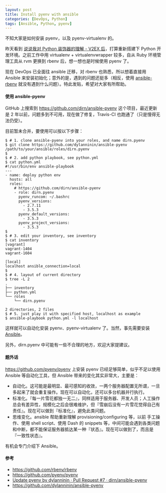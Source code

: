 ```yaml
---
layout: post
title: Install pyenv with ansible
categories: [DevOps, Python]
tags: [Ansible, Python, pyenv]
---
```


不知大家是如何安装 pyenv，以及 pyenv-virtualenv 的。

昨天看到 [说说我对 Python 装饰器的理解 - V2EX 后](https://www.v2ex.com/t/369581)，打算重新搭建下 Python 开发环境。之前工作中用 virtualenv + virtualenvwrapper 较多，自从 Ruby 环境管理工具从 rvm 更换到 rbenv 后，想一想也是时候使用 pyenv 了。

现在 DevOps 已全面往 ansible 迁移，对 rbenv 也熟悉，所以想着直接用 Ansible 来安装初始化；意外的是，遇到的问题还挺多（相反，使用 [ansible-rbenv](https://github.com/zzet/ansible-rbenv-role) 就没有遇到什么问题）。特此发贴，希望对大家有所帮助。

#### 使用 ansible-pyenv

GitHub 上搜索到 https://github.com/dirn/ansible-pyenv 这个项目，最近更新是 2 年以前，问题多到不可用，现在做了修复，Travis-CI 也跑通了（只是慢得无法仍受）。

目前暂未合并，要使用可以按以下步骤：

```shell
$ # 1. clone ansible-pyenv into your roles, and name dirn.pyenv
$ git clone https://github.com/dylanninin/ansible-pyenv /path/to/your/ansible/roles/dirn.pyenv
$
$ # 2. add python playbook, see python.yml
$ cat python.yml
#!/usr/bin/env ansible-playbook
---
- name: deploy python env
  hosts: all
  roles:
    # https://github.com/dirn/ansible-pyenv
    - role: dirn.pyenv
      pyenv_runcom: ~/.bashrc
      pyenv_versions:
        - 2.7.11
        - 3.5.3
      pyenv_default_versions:
        - 3.5.3
      pyenv_project_versions:
        - 3.5.3
$
$ # 3. edit your inventory, see inventory
$ cat inventory
[vagrant]
vagrant-1404
vagrant-1604

[local]
localhost ansible_connection=local
$
$ # 4. layout of current directory
$ tree -L 2
.
├── inventory
├── python.yml
└── roles
    └── dirn.pyenv

2 directories, 2 files
$ # 5. just play it with specified host, localhost as example
$ ansible-playbook python.yml -l localhost
```

这样就可以自动化安装 pyenv、pyenv-virtualenv 了。当然，事先需要安装 [Ansible](https://www.ansible.com/)。

另外，dirn.pyenv 中可能有一些不合理的地方，欢迎大家提建议。

#### 题外话

https://github.com/pyenv/pyenv 上安装 pyenv 已经足够简单，似乎不足以使用 Ansible 等自动化工具，但 Ansible 带来的变化其实非常大，主要是：

- 自动化。这可能是最明显、最可感知的收效，一两个服务器配置无所谓，一旦多起来了就会重复操作。现在可以自动化，还可以多台机器并行执行。
- 标准化。『每一片雪花都独一无二』，同样适用于服务器、开发人员；人工操作总会有差异性，规模化之后会很难维护，但『雪崩后没有一片雪花觉得自己有责任』。现在可以做到『标准化』，避免此类问题。
- 思维变化。ansible 帮助重新理解 provisioning/configuring 等，以前 手工操作、使用 shell script、使用 Dash 的 snippets 等，中间可能会遇到各类问题和中断，都不能保证服务器抵达某一种『状态』。现在可以做到了，而且是『一致性状态』。

有机会专门介绍下 Ansible。

#### 参考

- https://github.com/rbenv/rbenv
- https://github.com/pyenv/pyenv
- [Update pyenv by dylanninin · Pull Request #7 · dirn/ansible-pyenv](https://github.com/dirn/ansible-pyenv/pull/7)
- https://github.com/dylanninin/ansible-pyenv
